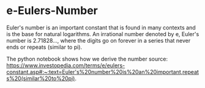 # e-Eulers-Number

Euler's number is an important constant that is found in many contexts and is the base for natural logarithms. 
An irrational number denoted by e, Euler's number is 2.71828..., where the digits go on forever in a series that never ends or repeats (similar to pi).

The python notebook shows how we derive the number
source: https://www.investopedia.com/terms/e/eulers-constant.asp#:~:text=Euler's%20number%20is%20an%20important,repeats%20(similar%20to%20pi).
